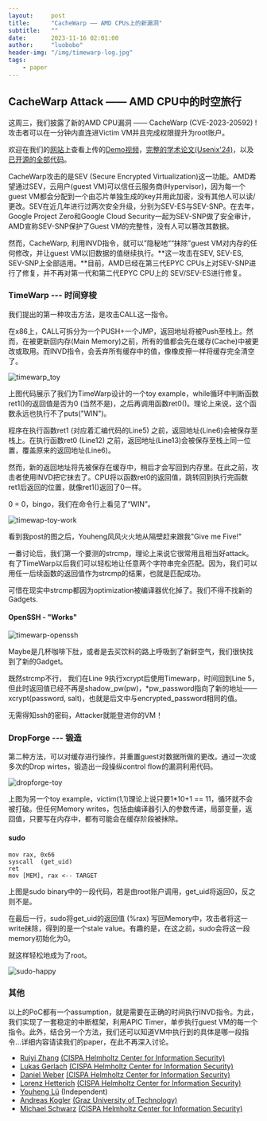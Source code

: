 ```yaml
---
layout:     post
title:      "CacheWarp —— AMD CPUs上的新漏洞"
subtitle:   ""
date:       2023-11-16 02:01:00
author:     "luobobo"
header-img: "/img/timewarp-log.jpg"
tags:
    - paper
---
```



## CacheWarp Attack —— AMD CPU中的时空旅行

这周三，我们披露了新的AMD CPU漏洞 —— CacheWarp (CVE-2023-20592) ! 攻击者可以在一分钟内直连进Victim VM并且完成权限提升为root账户。

欢迎在我们的[网站](https://cachewarpattack.com/)上查看上传的[Demo视频](https://cachewarpattack.com/#demo)，[完整的学术论文(Usenix'24)](https://cachewarpattack.com/paper.pdf)，以及[已开源的全部代码](https://github.com/cispa/CacheWarp)。

CacheWarp攻击的是SEV (Secure Encrypted Virtualization)这一功能。AMD希望通过SEV，云用户(guest VM)可以信任云服务商(Hypervisor)，因为每一个guest VM都会分配到一个由芯片单独生成的key并用此加密，没有其他人可以读/更改。SEV在近几年进行过两次安全升级，分别为SEV-ES与SEV-SNP。在去年，Google Project Zero和Google Cloud Security一起为SEV-SNP做了安全审计，AMD宣称SEV-SNP保护了Guest VM的完整性，没有人可以篡改其数据。

然而，CacheWarp, 利用INVD指令，就可以”隐秘地““抹除”guest VM对内存的任何修改，并让guest VM以旧数据的值继续执行。**这一攻击在SEV, SEV-ES, SEV-SNP上全部适用。**目前，AMD已经在第三代EPYC CPUs上对SEV-SNP进行了修复，并不再对第一代和第二代EPYC CPU上的 SEV/SEV-ES进行修复。

### TimeWarp --- 时间穿梭

我们提出的第一种攻击方法，是攻击CALL这一指令。

在x86上，CALL可拆分为一个PUSH+一个JMP，返回地址将被Push至栈上。然而，在被更新回内存(Main Memory)之前，所有的值都会先在缓存(Cache)中被更改或取用。而INVD指令，会丢弃所有缓存中的值，像橡皮擦一样将缓存完全清空了。



![timewarp_toy](/img/timewarp_toy.jpg)

上图代码展示了我们为TimeWarp设计的一个toy example，while循环中判断函数ret1()的返回值是否为0 (当然不是)，之后再调用函数ret0()。理论上来说，这个函数永远也执行不了puts("WIN")。

程序在执行函数ret1 (对应着汇编代码的Line5) 之前，返回地址(Line6)会被保存至栈上。在执行函数ret0 (Line12) 之前，返回地址(Line13)会被保存至栈上同一位置，覆盖原来的返回地址(Line6)。

然而，新的返回地址将先被保存在缓存中，稍后才会写回到内存里。在此之前，攻击者使用INVD把它抹去了。CPU将以函数ret0的返回值，跳转回到执行完函数ret1后返回的位置，就像ret1()返回了0一样。

0 = 0，bingo，我们在命令行上看见了“WIN”。

![timewap-toy-work](/img/timewap-toy-work.jpg)

看到我post的图之后，Youheng风风火火地从隔壁赶来跟我"Give me Five!"

一番讨论后，我们第一个要测的strcmp，理论上来说它很常用且相当好attack。有了TimeWarp以后我们可以轻松地让任意两个字符串完全匹配。因为，我们可以用任一后续函数的返回值作为strcmp的结果，也就是匹配成功。

可惜在现实中strcmp都因为optimization被编译器优化掉了。我们不得不找新的Gadgets.


#### OpenSSH - "Works"

![timewarp-openssh](/img/timewarp-openssh.jpg)

Maybe是几杯咖啡下肚，或者是去买饮料的路上呼吸到了新鲜空气，我们很快找到了新的Gadget。

既然strcmp不行， 我们在Line 9执行xcrypt后使用Timewarp，时间回到Line 5，但此时返回值已经不再是shadow_pw(pw)，*pw_password指向了新的地址——xcrypt(password, salt)，也就是后文中与encrypted_password相同的值。

无需得知ssh的密码，Attacker就能登进你的VM！



### DropForge --- 锻造

第二种方法，可以对缓存进行操作，并重置guest对数据所做的更改。通过一次或多次的Drop wirtes，锻造出一段操纵control flow的漏洞利用代码。

![dropforge-toy](/img/dropforge-toy.jpg)

上图为另一个toy example，victim(1,1)理论上说只要1*10+1 == 11，循环就不会被打破。但任何Memory writes，包括由编译器引入的参数传递，局部变量，返回值，只要写在内存中，都有可能会在缓存阶段被抹除。

#### sudo

```assembly
mov rax, 0x66
syscall  (get_uid)
ret
mov [MEM], rax <-- TARGET
```

上图是sudo binary中的一段代码，若是由root账户调用，get_uid将返回0，反之则不是。

在最后一行，sudo将get_uid的返回值 (%rax) 写回Memory中，攻击者将这一write抹除，得到的是一个stale value。有趣的是，在这之前，sudo会将这一段memory初始化为0。

就这样轻松地成为了root。

![sudo-happy](/img/sudo-happy.jpg)



### 其他

以上的PoC都有一个assumption，就是需要在正确的时间执行INVD指令。为此，我们实现了一套稳定的中断框架，利用APIC Timer，单步执行guest VM的每一个指令。此外，结合另一个方法，我们还可以知道VM中执行到的具体是哪一段指令...详细内容请读我们的paper，在此不再深入讨论。



- [Ruiyi Zhang](https://zhangruiyi.me/)  [(CISPA Helmholtz Center for Information Security)](https://cispa.de/)
- [Lukas Gerlach](https://roots.ec/people/lukas-gerlach/)  [(CISPA Helmholtz Center for Information Security)](https://cispa.de/)
- [Daniel Weber](https://roots.ec/people/daniel-weber/)  [(CISPA Helmholtz Center for Information Security)](https://cispa.de/)
- [Lorenz Hetterich](https://roots.ec/people/lorenz-hetterich/)  [(CISPA Helmholtz Center for Information Security)](https://cispa.de/)
- [Youheng Lü](https://www.linkedin.com/in/youheng-lü-a799ba227/)  (Independent)
- [Andreas Kogler](https://andreaskogler.com/)  [(Graz University of Technology)](https://www.iaik.tugraz.at/)
- [Michael Schwarz](https://misc0110.net/)  [(CISPA Helmholtz Center for Information Security)](https://cispa.de/)